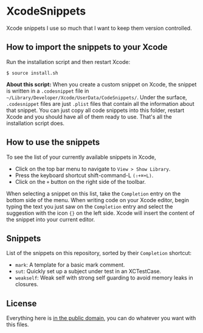 # XcodeSnippets

Xcode snippets I use so much that I want to keep them version controlled.

## How to import the snippets to your Xcode

Run the installation script and then restart Xcode:
```
$ source install.sh
```

**About this script:** When you create a custom snippet on Xcode, the snippet is written in a `.codesnippet` file in `~/Library/Developer/Xcode/UserData/CodeSnippets/`. Under the surface, `.codesnippet` files are just `.plist` files that contain all the information about that snippet. You can just copy all code snippets into this folder, restart Xcode and you should have all of them ready to use. That's all the installation script does.

## How to use the snippets

To see the list of your currently available snippets in Xcode,
* Click on the top bar menu to navigate to `View > Show Library`.
* Press the keyboard shortcut shift-command-L `(⇧+⌘+L)`.
* Click on the `+` button on the right side of the toolbar.

When selecting a snippet on this list, take the `Completion` entry on the bottom side of the menu. When writing code on your Xcode editor, begin typing the text you just saw on the `Completion` entry and select the suggestion with the icon `{}` on the left side. Xcode will insert the content of the snippet into your current editor.

## Snippets

List of the snippets on this repository, sorted by their `Completion` shortcut:

* `mark`: A template for a basic mark comment.
* `sut`: Quickly set up a subject under test in an XCTestCase.
* `weakself`: Weak self with strong self guarding to avoid memory leaks in closures.

## License

Everything here is [in the public domain](./LICENSE.md), you can do whatever you want with this files.
